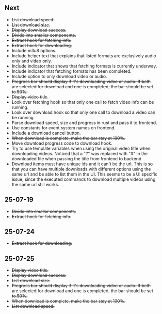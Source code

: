 ## Next

- ~~List download speed.~~
- ~~List download size.~~
- ~~Display download success.~~
- ~~Divide into smaller components.~~
- ~~Extract hook for fetching info.~~
- ~~Extract hook for downloading.~~
- Include m3u8 options.
- Include helper text that explains that listed formats are exclusively audio only and video only.
- Include indicator that shows that fetching formats is currently underway.
- Include indicator that fetching formats has been completed.
- Include option to only download video or audio.
- ~~Progress bar should display if it's downloading video or audio. If both are selected for download and one is completed, the bar should be set to 50%.~~
- ~~Display video title.~~
- Look over fetching hook so that only one call to fetch video info can be running.
- Look over download hook so that only one call to download a video can be running.
- Parse download speed, size and progress in rust and pass it to frontend.
- Use constants for event system names on frontend.
- Include a download cancel button.
- ~~When download is complete, make the bar stay at 100%.~~
- Move download progress code to download hook.
- Try to use template variables when using the original video title when downloading videos. Noticed that a "?" was replaced with "#" in the downloaded file when passing the title from frontend to backend.
- Download items must have unique ids and it can't be the url. This is so that you can have multiple downloads with different options using the same url and be able to list them in the UI. This seems to be a UI specific issue, since the executed commands to download multiple videos using the same url still works.

## 25-07-19

- ~~Divide into smaller components.~~
- ~~Extract hook for fetching info.~~

## 25-07-24

- ~~Extract hook for downloading.~~

## 25-07-25

- ~~Display video title.~~
- ~~Display download success.~~
- ~~List download size.~~
- ~~Progress bar should display if it's downloading video or audio. If both are selected for download and one is completed, the bar should be set to 50%.~~
- ~~When download is complete, make the bar stay at 100%.~~
- ~~List download speed.~~

